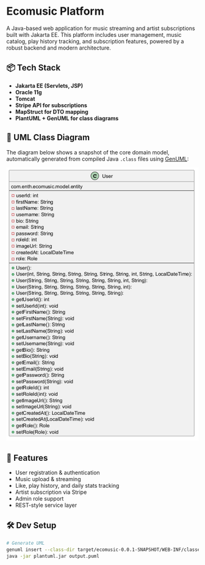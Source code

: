 # Ecomusic Platform

A Java-based web application for music streaming and artist subscriptions built with Jakarta EE. This platform includes user management, music catalog, play history tracking, and subscription features, powered by a robust backend and modern architecture.

## 📦 Tech Stack

- **Jakarta EE (Servlets, JSP)**
- **Oracle 11g**
- **Tomcat**
- **Stripe API for subscriptions**
- **MapStruct for DTO mapping**
- **PlantUML + GenUML for class diagrams**

## 📐 UML Class Diagram

The diagram below shows a snapshot of the core domain model, automatically generated from compiled Java `.class` files using [GenUML](https://github.com/samuller/genuml):

![Class Diagram](output.png)


## 🚀 Features

- User registration & authentication
- Music upload & streaming
- Like, play history, and daily stats tracking
- Artist subscription via Stripe
- Admin role support
- REST-style service layer

## 🛠️ Dev Setup

```bash
# Generate UML
genuml insert --class-dir target/ecomusic-0.0.1-SNAPSHOT/WEB-INF/classes template.puml > output.puml 
java -jar plantuml.jar output.puml 
